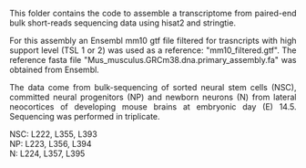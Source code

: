 <div align="justify">

This folder contains the code to assemble a transcriptome from paired-end bulk short-reads sequencing data using hisat2 and stringtie.   

For this assembly an Ensembl mm10 gtf file filtered for trasncripts with high support level (TSL 1 or 2) was used as a reference: "mm10_filtered.gtf". The reference fasta file "Mus_musculus.GRCm38.dna.primary_assembly.fa" was obtained from Ensembl.

The data come from bulk-sequencing of sorted neural stem cells (NSC), committed neural progenitors (NP) and newborn neurons (N) from lateral neocortices of developing mouse brains at embryonic day (E) 14.5. Sequencing was performed in triplicate.    
<div>

NSC: L222, L355, L393  
NP: L223, L356, L394    
N: L224, L357, L395    


